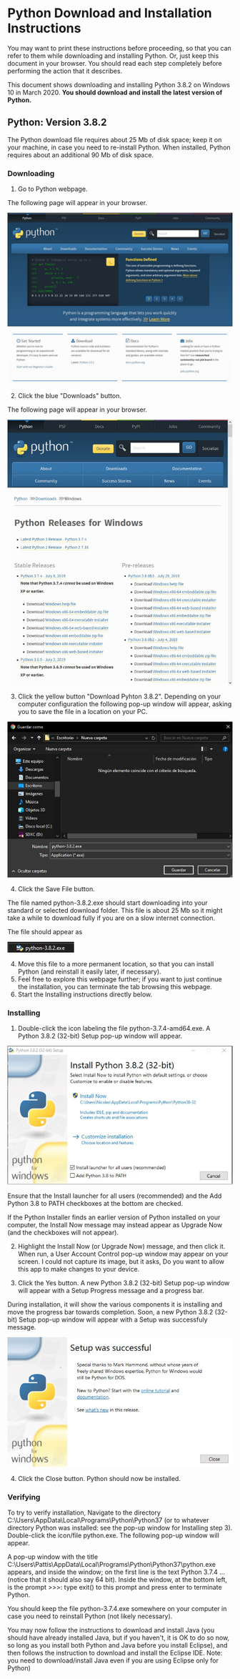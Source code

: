 # Python Download and Installation Instructions
You may want to print these instructions before proceeding, so that you can refer to them while downloading and installing Python. Or, just keep this document in your browser. You should read each step completely before performing the action that it describes.

This document shows downloading and installing Python 3.8.2 on Windows 10 in March 2020. **You should download and install the latest version of Python.** 

## Python: Version 3.8.2
The Python download file requires about 25 Mb of disk space; keep it on your machine, in case you need to re-install Python. When installed, Python requires about an additional 90 Mb of disk space.

### Downloading
1. Go to Python webpage.

  The following page will appear in your browser.

![Image of Python Download Page](https://github.com/nflorez228/Python-for-AI/blob/master/Chapter%201/Images/landing.jpg)

2. Click the blue "Downloads" button.
  
  The following page will appear in your browser.

![Image of Python Windows Download Page](https://github.com/nflorez228/Python-for-AI/blob/master/Chapter%201/Images/pythondownloadwindowspage.jpg)

3. Click the yellow button "Download Pyhton 3.8.2". Depending on your computer configuration the following pop-up window will appear, asking you to save the file in a location on your PC.

![Image of Python Save File](https://github.com/nflorez228/Python-for-AI/blob/master/Chapter%201/Images/savefile.jpg)

4. Click the Save File button.

  The file named python-3.8.2.exe should start downloading into your standard or selected download folder. This file is about 25 Mb so it might take a while to download fully if you are on a slow internet connection.

  The file should appear as


![Image of Python Save File Exe](https://github.com/nflorez228/Python-for-AI/blob/master/Chapter%201/Images/exefile.jpg)


4. Move this file to a more permanent location, so that you can install Python (and reinstall it easily later, if necessary).
5. Feel free to explore this webpage further; if you want to just continue the installation, you can terminate the tab browsing this webpage.
6. Start the Installing instructions directly below.

### Installing
1. Double-click the icon labeling the file python-3.7.4-amd64.exe.
  A Python 3.8.2 (32-bit) Setup pop-up window will appear.

![Image of Python Setup](https://github.com/nflorez228/Python-for-AI/blob/master/Chapter%201/Images/pythonsetup.jpg)

  Ensure that the Install launcher for all users (recommended) and the Add Python 3.8 to PATH checkboxes at the bottom are checked.

  If the Python Installer finds an earlier version of Python installed on your computer, the Install Now message may instead appear as Upgrade Now (and the checkboxes will not appear).

2. Highlight the Install Now (or Upgrade Now) message, and then click it.
  When run, a User Account Control pop-up window may appear on your screen. I could not capture its image, but it asks, Do you want to allow this app to make changes to your device.

3. Click the Yes button.
  A new Python 3.8.2 (32-bit) Setup pop-up window will appear with a Setup Progress message and a progress bar.

  During installation, it will show the various components it is installing and move the progress bar towards completion. Soon, a new Python 3.8.2 (32-bit) Setup pop-up window will appear with a Setup was successfuly message.


![Image of Python Save File Exe](https://github.com/nflorez228/Python-for-AI/blob/master/Chapter%201/Images/pythonsetupsuccessful.jpg)

4. Click the Close button.
Python should now be installed.

### Verifying
To try to verify installation,
Navigate to the directory C:\Users\\AppData\Local\Programs\Python\Python37 (or to whatever directory Python was installed: see the pop-up window for Installing step 3).
Double-click the icon/file python.exe.
The following pop-up window will appear.



A pop-up window with the title C:\Users\Pattis\AppData\Local\Programs\Python\Python37\python.exe appears, and inside the window; on the first line is the text Python 3.7.4 ... (notice that it should also say 64 bit). Inside the window, at the bottom left, is the prompt >>>: type exit() to this prompt and press enter to terminate Python.

You should keep the file python-3.7.4.exe somewhere on your computer in case you need to reinstall Python (not likely necessary).

You may now follow the instructions to download and install Java (you should have already installed Java, but if you haven't, it is OK to do so now, so long as you install both Python and Java before you install Eclipse), and then follows the instruction to download and install the Eclipse IDE. Note: you need to download/install Java even if you are using Eclipse only for Python)

